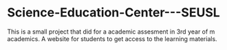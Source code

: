 # Science-Education-Center---SEUSL
This is a small project that did for a academic assesment in 3rd year of m academics. A website for students to get access to the learning materials.

